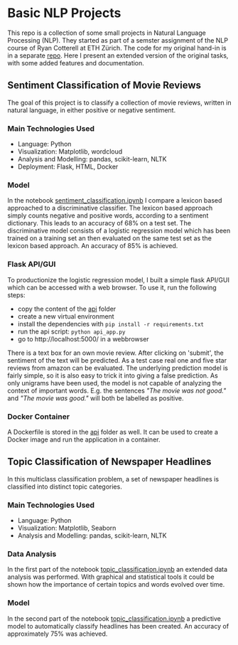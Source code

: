 # Basic NLP Projects
This repo is a collection of some small projects in Natural Language Processing (NLP). They started as part of a semster assignment of the NLP course of Ryan Cotterell at ETH Zürich. The code for my original hand-in is in a separate [repo](https://github.com/raffaelk/NLP20_Assignment). Here I present an extended version of the original tasks, with some added features and documentation.

## Sentiment Classification of Movie Reviews
The goal of this project is to classify a collection of movie reviews, written in natural language, in either positive or negative sentiment.

### Main Technologies Used
- Language: Python 
- Visualization: Matplotlib, wordcloud
- Analysis and Modelling: pandas, scikit-learn, NLTK
- Deployment: Flask, HTML, Docker

### Model
In the notebook [sentiment_classification.ipynb](https://github.com/raffaelk/nlp-basics/blob/main/sentiment_classification.ipynb) I compare a lexicon based approached to a discriminative classifier. The lexicon based approach simply counts negative and positive words, according to a sentiment dictionary. This leads to an accuracy of 68% on a test set. The discriminative model consists of a logistic regression model which has been trained on a training set an then evaluated on the same test set as the lexicon based approach. An accuracy of 85% is achieved.

### Flask API/GUI
To productionize the logistic regression model, I built a simple flask API/GUI which can be accessed with a web browser. To use it, run the following steps:
- copy the content of the [api](https://github.com/raffaelk/nlp-basics/tree/main/api) folder
- create a new virtual environment
- install the dependencies with `pip install -r requirements.txt`
- run the api script: `python api_app.py`
- go to http://localhost:5000/ in a webbrowser

There is a text box for an own movie review. After clicking on 'submit', the sentiment of the text will be predicted. As a test case real one and five star reviews from amazon can be evaluated. The underlying prediction model is fairly simple, so it is also easy to trick it into giving a false prediction. As only unigrams have been used, the model is not capable of analyzing the context of important words. E.g. the sentences *"The movie was not good."* and *"The movie was good."* will both be labelled as positive.

### Docker Container
A Dockerfile is stored in the [api](https://github.com/raffaelk/nlp-basics/tree/main/api) folder as well. It can be used to create a Docker image and run the application in a container.

## Topic Classification of Newspaper Headlines
In this multiclass classification problem, a set of newspaper headlines is classified into distinct topic categories. 

### Main Technologies Used
- Language: Python 
- Visualization: Matplotlib, Seaborn
- Analysis and Modelling: pandas, scikit-learn, NLTK

### Data Analysis
In the first part of the notebook [topic_classification.ipynb](https://github.com/raffaelk/nlp-basics/blob/main/topic_classification.ipynb) an extended data analysis was performed. With graphical and statistical tools it could be shown how the importance of certain topics and words evolved over time.

### Model
In the second part of the notebook [topic_classification.ipynb](https://github.com/raffaelk/nlp-basics/blob/main/topic_classification.ipynb) a predictive model to automatically classify headlines has been created. An accuracy of approximately 75% was achieved.
